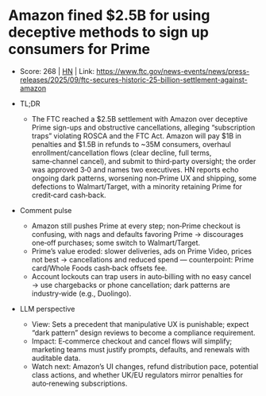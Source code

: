 # Amazon fined $2.5B for using deceptive methods to sign up consumers for Prime

- Score: 268 | [HN](https://news.ycombinator.com/item?id=45374064) | Link: https://www.ftc.gov/news-events/news/press-releases/2025/09/ftc-secures-historic-25-billion-settlement-against-amazon

- TL;DR
  - The FTC reached a $2.5B settlement with Amazon over deceptive Prime sign-ups and obstructive cancellations, alleging “subscription traps” violating ROSCA and the FTC Act. Amazon will pay $1B in penalties and $1.5B in refunds to ~35M consumers, overhaul enrollment/cancellation flows (clear decline, full terms, same‑channel cancel), and submit to third‑party oversight; the order was approved 3‑0 and names two executives. HN reports echo ongoing dark patterns, worsening non‑Prime UX and shipping, some defections to Walmart/Target, with a minority retaining Prime for credit‑card cash‑back.

- Comment pulse
  - Amazon still pushes Prime at every step; non‑Prime checkout is confusing, with nags and defaults favoring Prime → discourages one‑off purchases; some switch to Walmart/Target.
  - Prime’s value eroded: slower deliveries, ads on Prime Video, prices not best → cancellations and reduced spend — counterpoint: Prime card/Whole Foods cash‑back offsets fee.
  - Account lockouts can trap users in auto‑billing with no easy cancel → use chargebacks or phone cancellation; dark patterns are industry‑wide (e.g., Duolingo).

- LLM perspective
  - View: Sets a precedent that manipulative UX is punishable; expect “dark pattern” design reviews to become a compliance requirement.
  - Impact: E‑commerce checkout and cancel flows will simplify; marketing teams must justify prompts, defaults, and renewals with auditable data.
  - Watch next: Amazon’s UI changes, refund distribution pace, potential class actions, and whether UK/EU regulators mirror penalties for auto‑renewing subscriptions.
